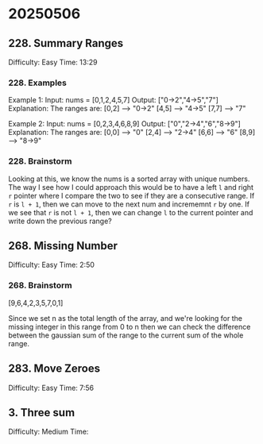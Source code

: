# 20250506

## 228. Summary Ranges

Difficulty: Easy
Time: 13:29

### 228. Examples

Example 1:
Input: nums = [0,1,2,4,5,7]
Output: ["0->2","4->5","7"]
Explanation: The ranges are:
[0,2] --> "0->2"
[4,5] --> "4->5"
[7,7] --> "7"

Example 2:
Input: nums = [0,2,3,4,6,8,9]
Output: ["0","2->4","6","8->9"]
Explanation: The ranges are:
[0,0] --> "0"
[2,4] --> "2->4"
[6,6] --> "6"
[8,9] --> "8->9"

### 228. Brainstorm

Looking at this, we know the nums is a sorted array with unique numbers.
The way I see how I could approach this would be to have a left `l` and right `r` pointer where I compare
the two to see if they are a consecutive range.
If `r` is `l + 1`, then we can move to the next num and incrememnt `r` by one.
If we see that `r` is not `l + 1`, then we can change `l` to the current pointer and write down the previous range?

## 268. Missing Number

Difficulty: Easy
Time: 2:50

### 268. Brainstorm

[9,6,4,2,3,5,7,0,1]

Since we set n as the total length of the array, and we're looking for the missing integer in this range from 0 to n
then we can check the difference between the gaussian sum of the range to the current sum of the whole range.

## 283. Move Zeroes

Difficulty: Easy
Time: 7:56

## 3. Three sum

Difficulty: Medium
Time: 